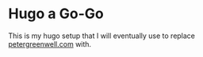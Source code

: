 # Hugo a Go-Go
This is my hugo setup that I will eventually use to replace [petergreenwell.com](https://petergreenwell.com) with. 
